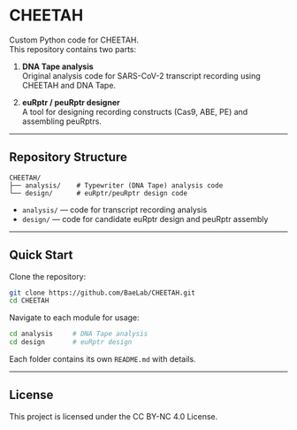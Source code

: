 # CHEETAH

Custom Python code for CHEETAH.  
This repository contains two parts:

1. **DNA Tape analysis**  
   Original analysis code for SARS-CoV-2 transcript recording using CHEETAH and DNA Tape.

2. **euRptr / peuRptr designer**  
   A tool for designing recording constructs (Cas9, ABE, PE) and assembling peuRptrs.

---

## Repository Structure
```
CHEETAH/
├── analysis/    # Typewriter (DNA Tape) analysis code
└── design/      # euRptr/peuRptr design code
```

- `analysis/` — code for transcript recording analysis
- `design/` — code for candidate euRptr design and peuRptr assembly  

---

## Quick Start
Clone the repository:
```bash
git clone https://github.com/BaeLab/CHEETAH.git
cd CHEETAH
```

Navigate to each module for usage:
```bash
cd analysis     # DNA Tape analysis
cd design       # euRptr design
```

Each folder contains its own `README.md` with details.

---

## License
This project is licensed under the CC BY-NC 4.0 License.
